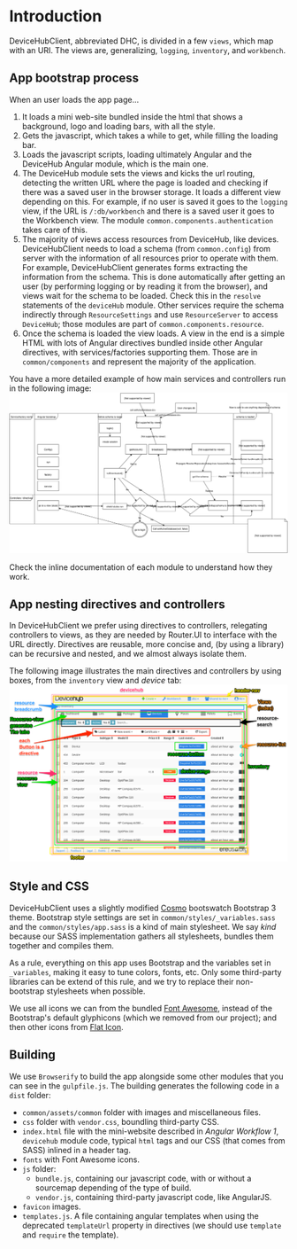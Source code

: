 # Introduction
DeviceHubClient, abbreviated DHC, is divided in a few `views`, which map with an URI. The views
are, generalizing, `logging`, `inventory`, and `workbench`.

## App bootstrap process
When an user loads the app page...
1. It loads a mini web-site bundled inside the html that shows a background, logo and loading bars,
   with all the style.
2. Gets the javascript, which takes a while to get, while filling the loading bar.
3. Loads the javascript scripts, loading ultimately Angular and the DeviceHub Angular module, which
   is the main one.
4. The DeviceHub module sets the views and kicks the url routing, detecting the written URL where
   the page is loaded and checking if there was a saved user in the browser storage. It loads a
   different view depending on this. For example, if no user is saved it goes to the `logging`
   view, if the URL is `/:db/workbench` and there is a saved user it goes to the Workbench view.
   The module `common.components.authentication` takes care of this.
5. The majority of views access resources from DeviceHub, like devices.
   DeviceHubClient needs to load a schema (from `common.config`) from server with the information
   of all resources prior to operate with them. For example, DeviceHubClient generates forms
   extracting the information from the schema. This is done automatically after getting an user 
   (by performing logging or by reading it from the browser), and views wait for the schema to be
   loaded. Check this in the `resolve` statements of the `deviceHub` module. Other services require
   the schema indirectly through `ResourceSettings` and use `ResourceServer` to access `DeviceHub`;
   those modules are part of `common.components.resource`.
6. Once the schema is loaded the view loads. A view in the end is a simple HTML with lots of
   Angular directives bundled inside other Angular directives, with services/factories supporting
   them. Those are in `common/components` and represent the majority of the application.
   
You have a more detailed example of how main services and controllers run in the following image:
![DeviceHubClient Bootstrap process](devicehub-client-bootstrap.svg)

Check the inline documentation of each module to understand how they work.

## App nesting directives and controllers
In DeviceHubClient we prefer using directives to controllers, relegating controllers to views,
as they are needed by Router.UI to interface with the URL directly. Directives are reusable,
more concise and, (by using a library) can be recursive and nested, and we almost always
isolate them.

The following image illustrates the main directives and controllers by using boxes,
from the `inventory` view and *device* tab:
![directives-as-boxes-to-resource-list](directives-as-boxes-to-resource-list.png)

## Style and CSS
DeviceHubClient uses a slightly modified [Cosmo](https://bootswatch.com/cosmo/) bootswatch
Bootstrap 3 theme. Bootstrap style settings are set in `common/styles/_variables.sass` and the
`common/styles/app.sass` is a kind of main stylesheet. We say *kind* because our SASS
implementation gathers all stylesheets, bundles them together and compiles them.

As a rule, everything on this app uses Bootstrap and the variables set in `_variables`,
making it easy to tune colors, fonts, etc. Only some third-party libraries can be extend of
this rule, and we try to replace their non-bootstrap stylesheets when possible.

We use all icons we can from the bundled [Font Awesome](http://fontawesome.io), instead of
the Bootstrap's default glyphicons (which we removed from our project); and then other icons
from [Flat Icon](https://www.flaticon.com).

## Building
We use `Browserify` to build the app alongside some other modules that you can see in the
`gulpfile.js`. The building generates the following code in a `dist` folder:
- `common/assets/common` folder with images and miscellaneous files.
- `css` folder with `vendor.css`, boundling third-party CSS.
- `index.html` file with the mini-website described in *Angular Workflow 1*, `devicehub`
  module code, typical `html` tags and our CSS (that comes from SASS) inlined in a header tag.
- `fonts` with Font Awesome icons.
- `js` folder:
  - `bundle.js`, containing our javascript code, with or without a sourcemap depending of the
    type of build.
  - `vendor.js`, containing third-party javascript code, like AngularJS.
- `favicon` images.
- `templates.js`. A file containing angular templates when using the deprecated `templateUrl`
  property in directives (we should use `template` and `require` the template).
